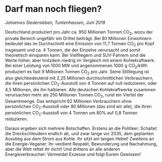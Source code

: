 
# Darf man noch fliegen?

*Johannes Siedersleben, Tuntenhausen, Juni 2019*

Deutschland produziert pro Jahr ca. 950 Millionen Tonnen CO<sub>2</sub>, wozu der private Bereich ungefähr
ein Drittel beiträgt. Bei 80 Millionen Einwohnern bedeutet das im Durchschnitt eine Emission von
11,7 Tonnen CO<sub>2</sub> pro Kopf insgesamt und ca. 4 Tonnen, die der Einzelne verursacht und somit 
theoretisch einsparen kann. Bei Vielfliegern und SUV-Fahrern sind die Werte höher, aber trotzdem niedrig
im Vergleich mit einem Kohlekraftwerk: Bei einer Leistung von 1000 MW und angenommenen 1000 g
CO<sub>2</sub>/kWh produziert es fast 9 Millionen Tonnen CO<sub>2</sub> pro Jahr. Seine Stilllegung ist also 
gleichbedeutend mit 2,25 Millionen durchschnittlichen Verbrauchern, die ihren persönlichen 
CO<sub>2</sub>-Ausstoß von 4 Tonnen auf null reduzieren, oder 4,5 Millionen, die ihn halbieren. 
Alle deutschen Kohlekraftwerke zusammen verursachen mehr als 250 Millionen Tonnen CO<sub>2</sub>, 
rund ein Viertel der Gesamtmenge. Das entspricht 62 Millionen Verbrauchern ohne persönlichen 
CO<sub>2</sub>-Ausstoß oder 80 Millionen (das sind wir alle), die ihren persönlichen CO<sub>2</sub>-Ausstoß von 
4 Tonnen um 80% auf 0,8 Tonnen reduzieren.

Daraus ergeben sich mehrere Botschaften. Erstens an die Politiker: Schaltet die Dreckschleudern 
endlich ab, und zwar lange vor 2035, dem geplanten Ausstieg aus dem Strom aus Kohle. 
Ihr sitzt am langen Hebel! Zweitens an die Energie-Veganer: Ihr verdient Respekt, 
Bewunderung und Nachahmung, aber die Welt rettet ihr nicht! Und drittens an alle anderen 
Energieverbraucher: Vermeidet Exzesse und folgt Eurem Gewissen!
